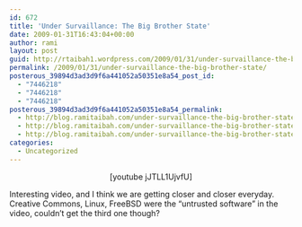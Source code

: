```yaml
---
id: 672
title: 'Under Survaillance: The Big Brother State'
date: 2009-01-31T16:43:04+00:00
author: rami
layout: post
guid: http://rtaibah1.wordpress.com/2009/01/31/under-survaillance-the-big-brother-state
permalink: /2009/01/31/under-survaillance-the-big-brother-state/
posterous_39894d3ad3d9f6a441052a50351e8a54_post_id:
  - "7446218"
  - "7446218"
  - "7446218"
posterous_39894d3ad3d9f6a441052a50351e8a54_permalink:
  - http://blog.ramitaibah.com/under-survaillance-the-big-brother-state
  - http://blog.ramitaibah.com/under-survaillance-the-big-brother-state
  - http://blog.ramitaibah.com/under-survaillance-the-big-brother-state
categories:
  - Uncategorized
---
```

<p style="text-align:center;">
  [youtube jJTLL1UjvfU]
</p>

Interesting video, and I think we are getting closer and closer everyday. Creative Commons, Linux, FreeBSD were the &#8220;untrusted software&#8221; in the video, couldn&#8217;t get the third one though?